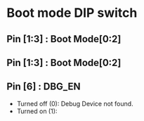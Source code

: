 # Boot mode DIP switch
## Pin [1:3] : Boot Mode[0:2]
## Pin [1:3] : Boot Mode[0:2]
## Pin [6] : DBG_EN
- Turned off (0): Debug Device not found.
- Turned on (1): 

